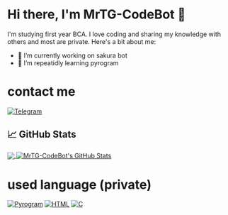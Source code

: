# Hi there, I'm MrTG-CodeBot 👋

I'm studying first year BCA. I love coding and sharing my knowledge with others and most are private. Here's a bit about me:

- 🔭 I’m currently working on sakura bot
- 🌱 I’m repeatidly learning pyrogram

# contact me 

[![Telegram](https://img.shields.io/badge/Telegram-Chat-blue)](https://t.me/MrTG_Coder)



## 📈 GitHub Stats

<a href="https://github.com/MrTG-CodeBot">
  <img align="center" src="https://github-readme-stats.vercel.app/api/top-langs/?username=MrTG-CodeBot&theme=radical" />
</a>
<a href="https://github.com/MrTG-CodeBot">
  <img align="center" src="https://github-readme-stats.vercel.app/api?username=MrTG-CodeBot&show_icons=true&theme=radical" alt="MrTG-CodeBot's GitHub Stats" />
</a>

# used language (private)

[![Pyrogram](https://img.shields.io/badge/Language-Pyrogram-red?logo=pyrogram)](https://github.com/pyrogram/pyrogram)
[![HTML](https://img.shields.io/badge/Language-HTML-orange?logo=html5)](https://en.wikipedia.org/wiki/HTML)
[![C](https://img.shields.io/badge/Language-C-blue?logo=c)](https://en.wikipedia.org/wiki/C_(programming_language))

